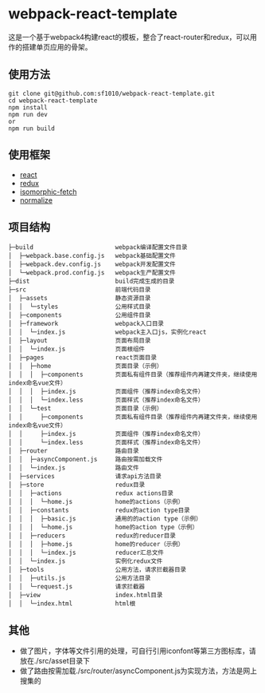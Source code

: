 # webpack-react-template
这是一个基于webpack4构建react的模板，整合了react-router和redux，可以用作的搭建单页应用的骨架。
 
## 使用方法
~~~
git clone git@github.com:sf1010/webpack-react-template.git
cd webpack-react-template
npm install
npm run dev
or
npm run build
~~~

## 使用框架
- [react](https://www.reactjs.org)
- [redux](https://www.reactjs.org)
- [isomorphic-fetch](https://github.com/matthew-andrews/isomorphic-fetch)
- [normalize](http://necolas.github.io/normalize.css/)

## 项目结构
```
├─build                       webpack编译配置文件目录
│  ├─webpack.base.config.js   webpack基础配置文件
│  ├─webpack.dev.config.js    webpack开发配置文件
│  └─webpack.prod.config.js   webpack生产配置文件
├─dist                        build完成生成的目录
├─src                         前端代码目录
│  ├─assets                   静态资源目录
│  │  └─styles                公用样式目录
│  ├─components               公用组件目录
│  ├─framework                webpack入口目录
│  │  └─index.js              webpack主入口js，实例化react
│  ├─layout                   页面布局目录
│  │  └─index.js              页面根组件
│  ├─pages                    react页面目录
│  │  ├─home                  页面目录（示例）
│  │  │  ├─components         页面私有组件目录（推荐组件内再建文件夹，继续使用index命名vue文件）
│  │  │  ├─index.js           页面组件（推荐index命名文件）
│  │  │  └─index.less         页面样式（推荐index命名文件）
│  │  └─test                  页面目录（示例）
│  │     ├─components         页面私有组件目录（推荐组件内再建文件夹，继续使用index命名vue文件）
│  │     ├─index.js           页面组件（推荐index命名文件）
│  │     └─index.less         页面样式（推荐index命名文件）
│  ├─router                   路由目录
│  │  ├─asyncComponent.js     路由按需加载文件         
│  │  └─index.js              路由文件
│  ├─services                 请求api方法目录
│  ├─store                    redux目录
│  │  ├─actions               redux actions目录
│  │  │  └─home.js            home的actions（示例）
│  │  ├─constants             redux的action type目录
│  │  │  ├─basic.js           通用的的action type（示例）
│  │  │  └─home.js            home的action type（示例）
│  │  ├─reducers              redux的reducer目录
│  │  │  ├─home.js            home的reducer（示例）
│  │  │  └─index.js           reducer汇总文件
│  │  └─index.js              实例化redux文件
│  ├─tools                    公用方法，请求拦截器目录
│  │  ├─utils.js              公用方法目录
│  │  └─request.js            请求拦截器
│  ├─view                     index.html目录
│  │  └─index.html            html根
```

## 其他
- 做了图片，字体等文件引用的处理，可自行引用iconfont等第三方图标库，请放在./src/asset目录下
- 做了路由按需加载./src/router/asyncComponent.js为实现方法，方法是网上搜集的
